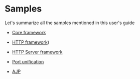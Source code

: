 Samples
=======

Let's summarize all the samples mentioned in this user's guide

-   [Core framework](coreframeworksamples.html)

-   [HTTP framework](httpframework.html))

-   [HTTP Server framework](httpserverframework.html)

-   [Port unification](portunification.html)

-   [AJP](ajp.html)


